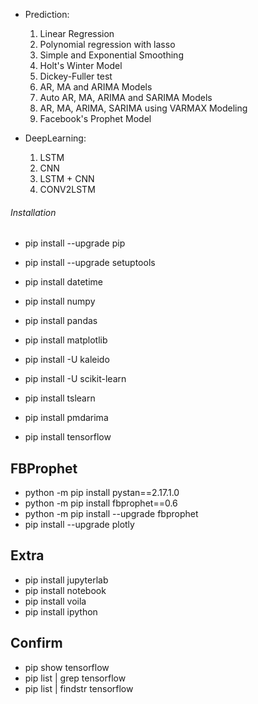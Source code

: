 - Prediction:
    1. Linear Regression
    2. Polynomial regression with lasso
    3. Simple and Exponential Smoothing 
    4. Holt's Winter Model
    5. Dickey-Fuller test
    6. AR, MA and ARIMA Models
    7. Auto AR, MA, ARIMA and SARIMA Models
    8. AR, MA, ARIMA, SARIMA  using VARMAX Modeling
    9. Facebook's Prophet Model

- DeepLearning:
    1. LSTM
    2. CNN
    3. LSTM + CNN
    4. CONV2LSTM

###### Installation ######
- pip install --upgrade pip
- pip install --upgrade setuptools

- pip install datetime
- pip install numpy
- pip install pandas
- pip install matplotlib
- pip install -U kaleido
- pip install -U scikit-learn
- pip install tslearn
- pip install pmdarima
- pip install tensorflow

## FBProphet ##
- python -m pip install pystan==2.17.1.0
- python -m pip install fbprophet==0.6   
- python -m pip install --upgrade fbprophet
- pip install --upgrade plotly

## Extra ##
- pip install jupyterlab
- pip install notebook
- pip install voila
- pip install ipython

## Confirm ##
- pip show tensorflow
- pip list | grep tensorflow
- pip list | findstr tensorflow